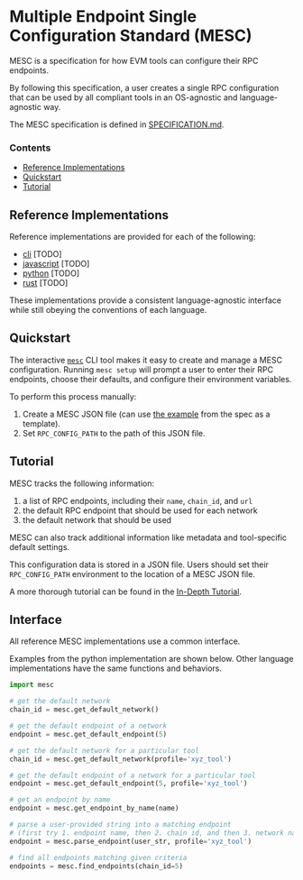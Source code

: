 
# Multiple Endpoint Single Configuration Standard (MESC)

MESC is a specification for how EVM tools can configure their RPC endpoints.

By following this specification, a user creates a single RPC configuration that can be used by all compliant tools in an OS-agnostic and language-agnostic way.

The MESC specification is defined in [SPECIFICATION.md](./SPECIFICATION.md).

### Contents
- [Reference Implementations](#reference-implementations)
- [Quickstart](#quickstart)
- [Tutorial](#tutorial)

## Reference Implementations

Reference implementations are provided for each of the following:
- [cli](/cli) [TODO]
- [javascript](/javascript) [TODO]
- [python](/python) [TODO]
- [rust](/rust) [TODO]

These implementations provide a consistent language-agnostic interface while still obeying the conventions of each language.

## Quickstart

The interactive [`mesc`](./cli) CLI tool makes it easy to create and manage a MESC configuration. Running `mesc setup` will prompt a user to enter their RPC endpoints, choose their defaults, and configure their environment variables.

To perform this process manually:
1) Create a MESC JSON file (can use [the example](./SPECIFICATION.md#example-rpcconfig) from the spec as a template).
2) Set `RPC_CONFIG_PATH` to the path of this JSON file.

## Tutorial

MESC tracks the following information:
1. a list of RPC endpoints, including their `name`, `chain_id`, and `url`
2. the default RPC endpoint that should be used for each network
3. the default network that should be used

MESC can also track additional information like metadata and tool-specific default settings.

This configuration data is stored in a JSON file. Users should set their `RPC_CONFIG_PATH` environment to the location of a MESC JSON file.

A more thorough tutorial can be found in the [In-Depth Tutorial]().

## Interface

All reference MESC implementations use a common interface.

Examples from the python implementation are shown below. Other language implementations have the same functions and behaviors.

```python
import mesc

# get the default network
chain_id = mesc.get_default_network()

# get the default endpoint of a network
endpoint = mesc.get_default_endpoint(5)

# get the default network for a particular tool
chain_id = mesc.get_default_network(profile='xyz_tool')

# get the default endpoint of a network for a particular tool
endpoint = mesc.get_default_endpoint(5, profile='xyz_tool')

# get an endpoint by name
endpoint = mesc.get_endpoint_by_name(name)

# parse a user-provided string into a matching endpoint
# (first try 1. endpoint name, then 2. chain id, and then 3. network name)
endpoint = mesc.parse_endpoint(user_str, profile='xyz_tool')

# find all endpoints matching given criteria
endpoints = mesc.find_endpoints(chain_id=5)
```
